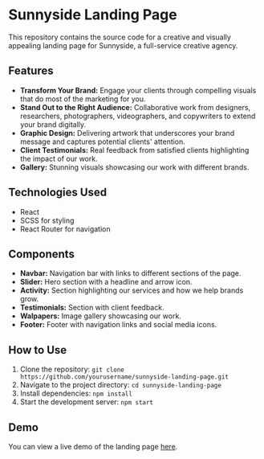 <h1>Sunnyside Landing Page</h1>

<p>This repository contains the source code for a creative and visually appealing landing page for Sunnyside, a full-service creative agency.</p>

<h2>Features</h2>
<ul>
    <li><strong>Transform Your Brand:</strong> Engage your clients through compelling visuals that do most of the marketing for you.</li>
    <li><strong>Stand Out to the Right Audience:</strong> Collaborative work from designers, researchers, photographers, videographers, and copywriters to extend your brand digitally.</li>
    <li><strong>Graphic Design:</strong> Delivering artwork that underscores your brand message and captures potential clients' attention.</li>
    <li><strong>Client Testimonials:</strong> Real feedback from satisfied clients highlighting the impact of our work.</li>
    <li><strong>Gallery:</strong> Stunning visuals showcasing our work with different brands.</li>
</ul>

<h2>Technologies Used</h2>
<ul>
    <li>React</li>
    <li>SCSS for styling</li>
    <li>React Router for navigation</li>
</ul>

<h2>Components</h2>
<ul>
    <li><strong>Navbar:</strong> Navigation bar with links to different sections of the page.</li>
    <li><strong>Slider:</strong> Hero section with a headline and arrow icon.</li>
    <li><strong>Activity:</strong> Section highlighting our services and how we help brands grow.</li>
    <li><strong>Testimonials:</strong> Section with client feedback.</li>
    <li><strong>Walpapers:</strong> Image gallery showcasing our work.</li>
    <li><strong>Footer:</strong> Footer with navigation links and social media icons.</li>
</ul>

<h2>How to Use</h2>
<ol>
    <li>Clone the repository: <code>git clone https://github.com/yourusername/sunnyside-landing-page.git</code></li>
    <li>Navigate to the project directory: <code>cd sunnyside-landing-page</code></li>
    <li>Install dependencies: <code>npm install</code></li>
    <li>Start the development server: <code>npm start</code></li>
</ol>

<h2>Demo</h2>
<p>You can view a live demo of the landing page <a href="https://sunnyside-age.netlify.app/">here</a>.</p>

</body>
</html>
